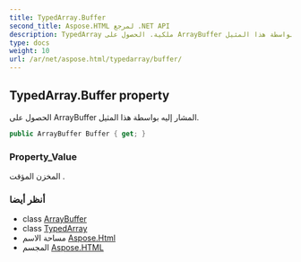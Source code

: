 ```yaml
---
title: TypedArray.Buffer
second_title: Aspose.HTML لمرجع .NET API
description: TypedArray ملكية. الحصول على ArrayBuffer المشار إليه بواسطة هذا المثيل.
type: docs
weight: 10
url: /ar/net/aspose.html/typedarray/buffer/
---
```

## TypedArray.Buffer property

الحصول على ArrayBuffer المشار إليه بواسطة هذا المثيل.

```csharp
public ArrayBuffer Buffer { get; }
```

### Property_Value

المخزن المؤقت .

### أنظر أيضا

* class [ArrayBuffer](../../arraybuffer/)
* class [TypedArray](../)
* مساحة الاسم [Aspose.Html](../../typedarray/)
* المجسم [Aspose.HTML](../../../)


